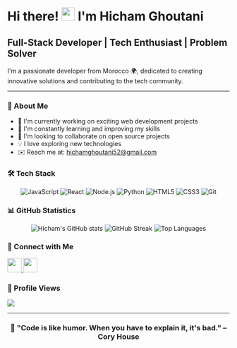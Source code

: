 # Hi there! <img src="https://user-images.githubusercontent.com/18350557/176309783-0785949b-9127-417c-8b55-ab5a4333674e.gif" width="30"> I'm Hicham Ghoutani

## Full-Stack Developer | Tech Enthusiast | Problem Solver

I'm a passionate developer from Morocco 🌍, dedicated to creating innovative solutions and contributing to the tech community.

---

### 🚀 About Me

- 🔭 I'm currently working on exciting web development projects
- 🌱 I'm constantly learning and improving my skills
- 👯 I'm looking to collaborate on open source projects
- 💡 I love exploring new technologies
- ✉️ Reach me at: [hichamghoutani52@gmail.com](mailto:hichamghoutani52@gmail.com)

### 🛠 Tech Stack

<div align="center">

![JavaScript](https://img.shields.io/badge/-JavaScript-F7DF1E?style=flat-square&logo=javascript&logoColor=black)
![React](https://img.shields.io/badge/-React-61DAFB?style=flat-square&logo=react&logoColor=black)
![Node.js](https://img.shields.io/badge/-Node.js-339933?style=flat-square&logo=node.js&logoColor=white)
![Python](https://img.shields.io/badge/-Python-3776AB?style=flat-square&logo=python&logoColor=white)
![HTML5](https://img.shields.io/badge/-HTML5-E34F26?style=flat-square&logo=html5&logoColor=white)
![CSS3](https://img.shields.io/badge/-CSS3-1572B6?style=flat-square&logo=css3&logoColor=white)
![Git](https://img.shields.io/badge/-Git-F05032?style=flat-square&logo=git&logoColor=white)

</div>

### 📊 GitHub Statistics

<div align="center">
  <img src="https://github-readme-stats.vercel.app/api?username=hghoutan&show_icons=true&hide=&count_private=true&title_color=0891b2&text_color=ffffff&icon_color=0891b2&bg_color=1c1917&hide_border=true&show_icons=true" alt="Hicham's GitHub stats" />
  
  <img src="https://github-readme-streak-stats.herokuapp.com/?user=hghoutan&stroke=ffffff&background=1c1917&ring=0891b2&fire=0891b2&currStreakNum=ffffff&currStreakLabel=0891b2&sideNums=ffffff&sideLabels=ffffff&dates=ffffff&hide_border=true" alt="GitHub Streak" />
  
  <img src="https://github-readme-stats.vercel.app/api/top-langs/?username=hghoutan&layout=compact&title_color=0891b2&text_color=ffffff&icon_color=0891b2&bg_color=1c1917&hide_border=true" alt="Top Languages" />
</div>

### 🤝 Connect with Me

<div align="left">
  <a href="https://www.github.com/hghoutan" target="_blank" rel="noreferrer">
    <picture>
      <source media="(prefers-color-scheme: dark)" srcset="https://raw.githubusercontent.com/danielcranney/readme-generator/main/public/icons/socials/github-dark.svg" />
      <source media="(prefers-color-scheme: light)" srcset="https://raw.githubusercontent.com/danielcranney/readme-generator/main/public/icons/socials/github.svg" />
      <img src="https://raw.githubusercontent.com/danielcranney/readme-generator/main/public/icons/socials/github.svg" width="32" height="32" />
    </picture>
  </a>
  <a href="https://www.linkedin.com/in/hicham-ghoutani/" target="_blank" rel="noreferrer">
    <picture>
      <source media="(prefers-color-scheme: dark)" srcset="https://raw.githubusercontent.com/danielcranney/readme-generator/main/public/icons/socials/linkedin-dark.svg" />
      <source media="(prefers-color-scheme: light)" srcset="https://raw.githubusercontent.com/danielcranney/readme-generator/main/public/icons/socials/linkedin.svg" />
      <img src="https://raw.githubusercontent.com/danielcranney/readme-generator/main/public/icons/socials/linkedin.svg" width="32" height="32" />
    </picture>
  </a>
</div>

### 👀 Profile Views

<img src="https://komarev.com/ghpvc/?username=hghoutan&color=0891b2&style=flat-square">

---

<div align="center">
  
  ### 💪 "Code is like humor. When you have to explain it, it's bad." – Cory House

</div>
